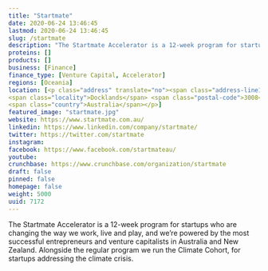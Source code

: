 ```yaml
---
title: "Startmate"
date: 2020-06-24 13:46:45
lastmod: 2020-06-24 13:46:45
slug: /startmate
description: "The Startmate Accelerator is a 12-week program for startups who are changing the way we work, live and play, and we’re powered by the most successful entrepreneurs and venture capitalists in Australia and New Zealand. Alongside the regular program we run the Climate Cohort, for startups addressing the climate crisis."
proteins: []
products: []
business: [Finance]
finance_type: [Venture Capital, Accelerator]
regions: [Oceania]
location: [<p class="address" translate="no"><span class="address-line1">Collins Street</span><br>
<span class="locality">Docklands</span> <span class="postal-code">3008</span><br>
<span class="country">Australia</span></p>]
featured_image: "startmate.jpg"
website: https://www.startmate.com.au/
linkedin: https://www.linkedin.com/company/startmate/
twitter: https://twitter.com/startmate
instagram: 
facebook: https://www.facebook.com/startmateau/
youtube: 
crunchbase: https://www.crunchbase.com/organization/startmate
draft: false
pinned: false
homepage: false
weight: 5000
uuid: 7172
---
```

The Startmate Accelerator is a 12-week program for startups who are changing the way we work, live and play, and we’re powered by the most successful entrepreneurs and venture capitalists in Australia and New Zealand. Alongside the regular program we run the Climate Cohort, for startups addressing the climate crisis.
